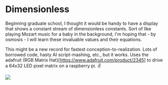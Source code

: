 # Dimensionless

Beginning graduate school, I thought it would be handy to have a display that shows a constant stream of dimensionless constants. Sort of like playing Mozart music for a baby in the background, I'm hoping that - by osmosis - I will learn these invaluable values and their equations. 

This might be a new record for fastest conception-to-realization. Lots of borrowed code, hasty AI script-mashing, etc., but it works. Uses the adafruit (RGB Matrix Hat)[https://www.adafruit.com/product/2345] to drive a 64x32 LED pixel matrix on a raspberry pi. ✌️

<img src="https://s11.gifyu.com/images/S1Yyg.gif"/>
